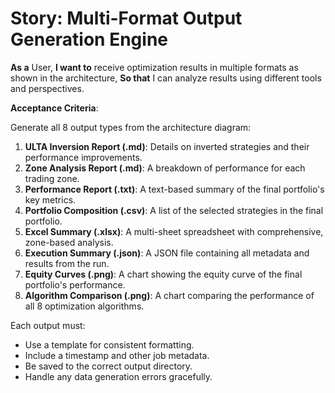 # Story: Multi-Format Output Generation Engine

**As a** User,
**I want to** receive optimization results in multiple formats as shown in the architecture,
**So that** I can analyze results using different tools and perspectives.

**Acceptance Criteria**:

Generate all 8 output types from the architecture diagram:
1.  **ULTA Inversion Report (.md)**: Details on inverted strategies and their performance improvements.
2.  **Zone Analysis Report (.md)**: A breakdown of performance for each trading zone.
3.  **Performance Report (.txt)**: A text-based summary of the final portfolio's key metrics.
4.  **Portfolio Composition (.csv)**: A list of the selected strategies in the final portfolio.
5.  **Excel Summary (.xlsx)**: A multi-sheet spreadsheet with comprehensive, zone-based analysis.
6.  **Execution Summary (.json)**: A JSON file containing all metadata and results from the run.
7.  **Equity Curves (.png)**: A chart showing the equity curve of the final portfolio's performance.
8.  **Algorithm Comparison (.png)**: A chart comparing the performance of all 8 optimization algorithms.

Each output must:
- Use a template for consistent formatting.
- Include a timestamp and other job metadata.
- Be saved to the correct output directory.
- Handle any data generation errors gracefully.

